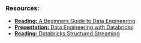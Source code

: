 ### Resources:
- <a href="https://medium.com/@rchang/a-beginners-guide-to-data-engineering-part-i-4227c5c457d7">**Reading:** A Beginners Guide to Data Engineering</a>
- <a href="https://github.com/JTupitza-UVA/DS-2002-002/blob/main/04-Databricks/Data-Engineering-with-Databricks.pdf">**Presentation:** Data Engineering with Databricks</a>
- <a href="https://github.com/JTupitza-UVA/DS-2002-002/blob/main/04-Databricks/Databricks-Structured-Streaming.docx">**Reading:** Databricks Structured Streaming</a>
